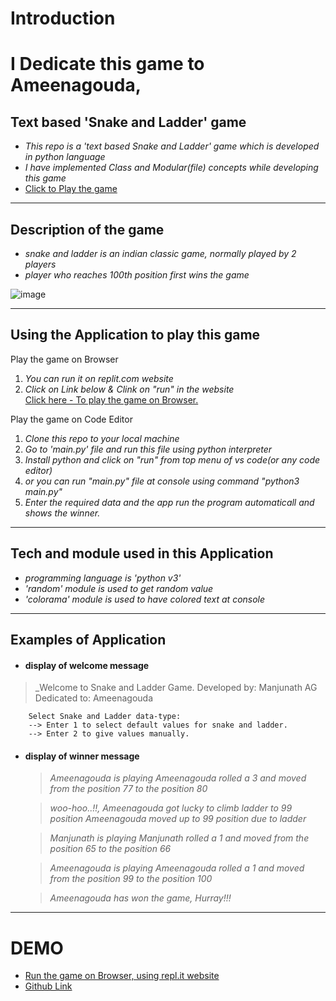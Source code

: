 # Introduction

# I Dedicate this game to Ameenagouda,

## Text based 'Snake and Ladder' game

- _This repo is a 'text based Snake and Ladder' game which is developed in
  python language_
- _I have implemented Class and Modular(file) concepts while developing this
  game_
- [Click to Play the game](https://replit.com/@AGManjunath/snake-and-ladder-python-text-based-game)

---

## Description of the game

- _snake and ladder is an indian classic game, normally played by 2 players_
- _player who reaches 100th position first wins the game_

![image](https://5.imimg.com/data5/SELLER/Default/2021/2/HK/IO/BL/12304017/snakes-and-ladders-game-board-500x500.jpg)

---

## Using the Application to play this game

Play the game on Browser

1. _You can run it on replit.com website_ <br>
2. _Click on Link below & Clink on "run" in the website_ <br>
   [Click here - To play the game on Browser.](https://replit.com/@AGManjunath/snake-and-ladder-python-text-based-game)

Play the game on Code Editor

1. _Clone this repo to your local machine_
2. _Go to 'main.py' file and run this file using python interpreter_
3. _Install python and click on "run" from top menu of vs code(or any code
   editor)_
4. _or you can run "main.py" file at console using command "python3 main.py"_
5. _Enter the required data and the app run the program automaticall and shows
   the winner._

---

## Tech and module used in this Application

- _programming language is 'python v3'_
- _'random' module is used to get random value_
- _'colorama' module is used to have colored text at console_

---

## Examples of Application

- #### display of welcome message

> \_Welcome to Snake and Ladder Game. Developed by: Manjunath AG Dedicated to:
> Ameenagouda

        Select Snake and Ladder data-type:
        --> Enter 1 to select default values for snake and ladder.
        --> Enter 2 to give values manually.

- #### display of winner message

  > _Ameenagouda is playing Ameenagouda rolled a 3 and moved from the position
  > 77 to the position 80_

  > _woo-hoo..!!, Ameenagouda got lucky to climb ladder to 99 position
  > Ameenagouda moved up to 99 position due to ladder_

  > _Manjunath is playing Manjunath rolled a 1 and moved from the position 65 to
  > the position 66_

  > _Ameenagouda is playing Ameenagouda rolled a 1 and moved from the position
  > 99 to the position 100_

  > _Ameenagouda has won the game, Hurray!!!_

---

# DEMO

- [Run the game on Browser, using repl.it website](https://replit.com/@AGManjunath/snake-and-ladder-python-text-based-game)
- [Github Link](https://github.com/Manjunath-Gowdar-au26/Text_based_Snake_and_Ladder_game)
